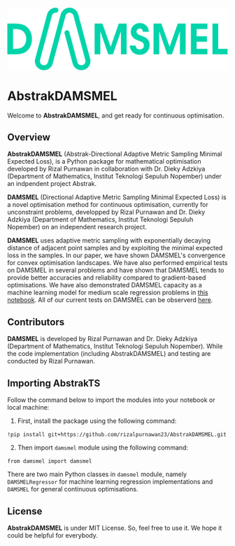 <p align="center">
  <img src="img/AbstrakDAMSMEL_logo.svg" alt="AbstrakDAMSMEL Logo">
</p>

# **AbstrakDAMSMEL**

Welcome to **AbstrakDAMSMEL**, and get ready for continuous optimisation.

## **Overview**

**AbstrakDAMSMEL** (Abstrak-Directional Adaptive Metric Sampling Minimal Expected Loss), is a Python package for mathematical optimisation developed by Rizal Purnawan
in collaboration with Dr. Dieky Adzkiya (Department of Mathematics, Institut Teknologi Sepuluh Nopember) under an indpendent project Abstrak.

**DAMSMEL** (Directional Adaptive Metric Sampling Minimal Expected Loss) is a novel optimisation method for continuous optimisation, currently for unconstraint problems,
developped by Rizal Purnawan and Dr. Dieky Adzkiya (Department of Mathematics, Institut Teknologi Sepuluh Nopember) on an independent research project.

**DAMSMEL** uses adaptive metric sampling with exponentially decaying distance of adjacent point samples and by exploiting the minimal expected loss in the samples.
In our paper, we have shown DAMSMEL's convergence for convex optimisation landscapes.
We have also performed empirical tests on DAMSMEL in several problems and have shown that DAMSMEL tends to provide better accuracies and reliability compared to gradient-based optimisations.
We have also demonstrated DAMSMEL capacity as a machine learning model for medium scale regression problems in [this notebook](damsmel_tests/damsmel_test_concrete.ipynb).
All of our current tests on DAMSMEL can be observerd [here](damsmel_tests).

## **Contributors**

**DAMSMEL** is developed by Rizal Purnawan and Dr. Dieky Adzkiya (Department of Mathematics, Institut Teknologi Sepuluh Nopember).
While the code implementation (including AbstrakDAMSMEL) and testing are conducted by Rizal Purnawan.

## **Importing AbstrakTS**

Follow the command below to import the modules into your notebook or local machine:

1. First, install the package using the following command:
```
!pip install git+https://github.com/rizalpurnawan23/AbstrakDAMSMEL.git
```
2. Then import `damsmel` module using the following command:
```
from damsmel import damsmel
```
There are two main Python classes in `damsmel` module, namely `DAMSMELRegressor` for machine learning regression implementations and `DAMSMEL` for general continuous optimisations.

## **License**

**AbstrakDAMSMEL** is under MIT License. So, feel free to use it. We hope it could be helpful for everybody.
